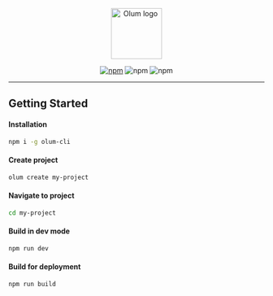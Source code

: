 <p align="center"><img width="100" src="https://eissa.xyz/olumjs/logo.png" alt="Olum logo"></p>
<p align="center">
 <a href="https://www.npmjs.com/package/olum-cli" target="_blank"><img src="https://img.shields.io/npm/v/olum-cli" alt="npm"></a>
 <img src="https://img.shields.io/npm/dm/olum-cli" alt="npm">
 <img src="https://img.shields.io/npm/l/olum-cli" alt="npm">
</p>

---

## Getting Started
#### Installation
```bash
npm i -g olum-cli
```

#### Create project
```bash
olum create my-project
```

#### Navigate to project
```bash
cd my-project
```

#### Build in dev mode
```bash
npm run dev
```

#### Build for deployment
```bash
npm run build
```